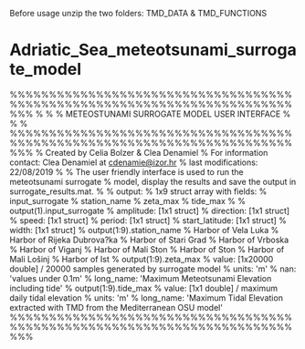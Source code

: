 Before usage unzip the two folders: TMD_DATA & TMD_FUNCTIONS

# Adriatic_Sea_meteotsunami_surrogate_model
%%%%%%%%%%%%%%%%%%%%%%%%%%%%%%%%%%%%%%%%%%%%%%%%%%%%%%%%%%%%%%%%%%%%%%%%%%%
%                                                                         %
%           METEOSTUNAMI SURROGATE MODEL USER INTERFACE                   %
%                                                                         %
%%%%%%%%%%%%%%%%%%%%%%%%%%%%%%%%%%%%%%%%%%%%%%%%%%%%%%%%%%%%%%%%%%%%%%%%%%%
% Created by Celia Bolzer & Clea Denamiel
% For information contact: Clea Denamiel at cdenamie@izor.hr
% last modifications: 22/08/2019
%
% The user friendly interface is used to run the meteotsunami surrogate
% model, display the results and save the output in surrogate_results.mat.
%
% output:
% 1x9 struct array with fields:
%    input_surrogate
%    station_name
%    zeta_max
%    tide_max
%
%    output(1).input_surrogate
%         amplitude:      [1x1 struct]
%         direction:      [1x1 struct]
%         speed:          [1x1 struct]
%         period:         [1x1 struct]
%         start_latitude: [1x1 struct]
%         width:          [1x1 struct]
%    output(1:9).station_name
%         Harbor of Vela Luka
%         Harbor of Rijeka Dubrova?ka
%         Harbor of Stari Grad
%         Harbor of Vrboska
%         Harbor of Viganj
%         Harbor of Mali Ston
%         Harbor of Ston
%         Harbor of Mali Lošinj
%         Harbor of Ist
%    output(1:9).zeta_max
%         value: [1x20000 double] / 20000 samples generated by surrogate model
%         units: 'm'
%         nan: 'values under 0.1m'
%         long_name: 'Maximum Meteotsunami Elevation including tide'
%    output(1:9).tide_max
%         value: [1x1 double] / maximum daily tidal elevation
%         units: 'm'
%         long_name: 'Maximum Tidal Elevation extracted with TMD from the Mediterranean OSU model'
%%%%%%%%%%%%%%%%%%%%%%%%%%%%%%%%%%%%%%%%%%%%%%%%%%%%%%%%%%%%%%%%%%%%%%%%%%%
